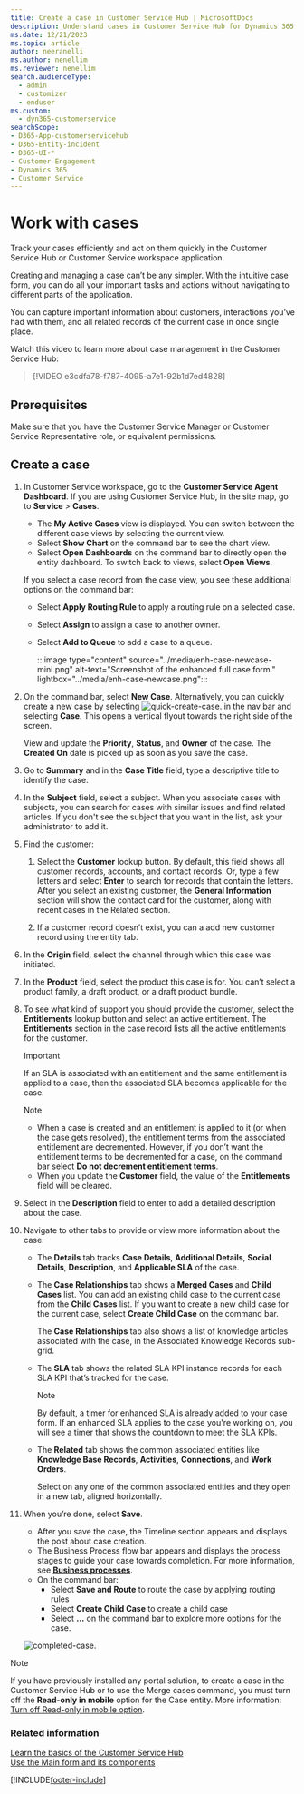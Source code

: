 ```yaml
---
title: Create a case in Customer Service Hub | MicrosoftDocs
description: Understand cases in Customer Service Hub for Dynamics 365 Customer Service.
ms.date: 12/21/2023
ms.topic: article
author: neeranelli
ms.author: nenellim
ms.reviewer: nenellim
search.audienceType: 
  - admin
  - customizer
  - enduser
ms.custom: 
  - dyn365-customerservice
searchScope:
- D365-App-customerservicehub
- D365-Entity-incident
- D365-UI-*
- Customer Engagement
- Dynamics 365
- Customer Service
---
```

# Work with cases

Track your cases efficiently and act on them quickly in the Customer Service Hub or Customer Service workspace application.

Creating and managing a case can’t be any simpler. With the intuitive case form, you can do all your important tasks and actions without navigating to different parts of the application.  

You can capture important information about customers, interactions you’ve had with them, and all related records of the current case in once single place.  

Watch this video to learn more about case management in the Customer Service Hub:

> [!VIDEO e3cdfa78-f787-4095-a7e1-92b1d7ed4828]

## Prerequisites

Make sure that you have the Customer Service Manager or Customer Service Representative role, or equivalent permissions.<br/>

## Create a case

1. In Customer Service workspace, go to the **Customer Service Agent Dashboard**. If you are using  Customer Service Hub, in the site map, go to <strong>Service</strong> &gt; <strong>Cases</strong>.

   - The **My Active Cases** view is displayed. You can switch between the different case views by selecting the current view.
   - Select **Show Chart** on the command bar to see the chart view.
   - Select **Open Dashboards** on the command bar to directly open the entity dashboard. To switch back to views, select **Open Views**.

   If you select a case record from the case view, you see these additional options on the command bar:

   - Select **Apply Routing Rule** to apply a routing rule on a selected case.
   - Select **Assign** to assign a case to another owner.
   - Select **Add to Queue** to add a case to a queue.  

     :::image type="content" source="../media/enh-case-newcase-mini.png" alt-text="Screenshot of the enhanced full case form." lightbox="../media/enh-case-newcase.png":::

1. On the command bar, select **New Case**.  Alternatively, you can quickly create a new case by selecting ![quick-create-case.](../media/quick-create-icon.png) in the nav bar and selecting **Case**. This opens a vertical flyout towards the right side of the screen.

   View and update the **Priority**, **Status**, and **Owner** of the case. The **Created On** date is picked up as soon as you save the case. 

1. Go to **Summary** and in the **Case Title** field, type a descriptive title to identify the case.  

1. In the **Subject** field, select a subject. When you associate cases with subjects, you can search for cases with similar issues and find related articles. If you don't see the subject that you want in the list, ask your administrator to add it.

1. Find the customer:  

   1.  Select the **Customer** lookup button. By default, this field shows all customer records, accounts, and contact records. Or, type a few letters and select **Enter** to search for records that contain the letters. After you select an existing customer, the **General Information** section  will show the contact card for the customer, along with recent cases in the Related section.  

   2.  If a customer record doesn’t exist, you can a add new customer record using the entity tab.


1. In the **Origin** field, select the channel through which this case was initiated.  

1. In the **Product** field, select the product this case is for. You can’t select a product family, a draft product, or a draft product bundle.  
1. To see what kind of support you should provide the customer, select the **Entitlements** lookup button and select an active entitlement. The **Entitlements** section in the case record lists all the active entitlements for the customer.

    > [!IMPORTANT]
    > If an SLA is associated with an entitlement and the same entitlement is applied to a case, then the associated SLA becomes applicable for the case. 

   > [!NOTE]
   > - When a case is created and an entitlement is applied to it (or when the case gets resolved), the entitlement terms from the associated entitlement are decremented. However, if you don’t want the entitlement terms to be decremented for a case, on the command bar select **Do not decrement entitlement terms**.  
   > - When you update the **Customer** field, the value of the **Entitlements** field will be cleared.

10. Select in the **Description** field to enter to add a detailed description about the case.

11. Navigate to other tabs to provide or view more information about the case. 

    -   The **Details** tab tracks **Case Details**, **Additional Details**, **Social Details**, **Description**, and **Applicable SLA** of the case.  

    -   The **Case Relationships**  tab shows a **Merged Cases** and **Child Cases** list. You can add an existing child case to the current case from the **Child Cases** list. If you want to create a new child case for the current case, select **Create Child Case** on the command bar.  

        The **Case Relationships** tab also shows a list of knowledge articles associated with the case, in the Associated Knowledge Records sub-grid.  

    -   The **SLA** tab shows the related SLA KPI instance records for each SLA KPI that’s tracked for the case.  

        > [!NOTE]
        >  By default, a timer for enhanced SLA is already added to your case form. If an enhanced SLA applies to the case you're working on, you will see a timer that shows the countdown to meet the SLA KPIs.    

    - The **Related** tab shows the common associated entities like **Knowledge Base Records**, **Activities**, **Connections**, and **Work Orders**. 

      Select on any one of the common associated entities and they open in a new tab, aligned horizontally.   


12. When you’re done, select **Save**.
    - After you save the case, the Timeline section appears and displays the post about case creation.
    - The Business Process flow bar appears and displays the process stages to guide your case towards completion. For more information, see [**Business processes**](../implement/customer-service-hub-user-guide-basics.md#business-processes).
    - On the command bar: 
       - Select **Save and Route** to  route the case by applying routing rules
       - Select **Create Child Case** to create a child case
       - Select **...** on the command bar to explore more options for the case.

    ![completed-case.](../media/completed-case.png "Completed case form")

> [!NOTE]
> If you have previously installed any portal solution, to create a case in the Customer Service Hub or to use the Merge cases command, you must turn off the **Read-only in mobile** option for the Case entity. More information: [Turn off Read-only in mobile option](../../customerengagement/on-premises/customize/edit-entities.md#enable-or-disable-entity-options).

### Related information

[Learn the basics of the Customer Service Hub ](../implement/customer-service-hub-user-guide-basics.md)  
[Use the Main form and its components](../../customerengagement/on-premises/customize/use-main-form-and-components.md)  

[!INCLUDE[footer-include](../../includes/footer-banner.md)]
